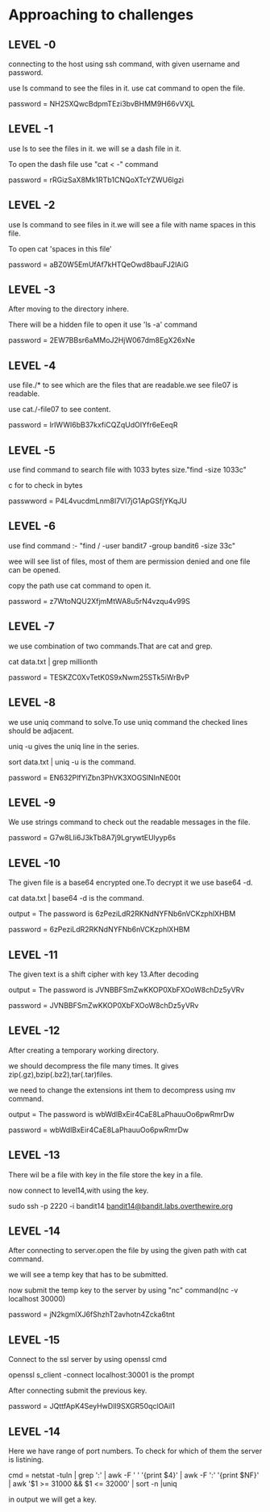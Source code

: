 # Approaching to challenges
## LEVEL -0
connecting to the host using ssh command, with given username and password.

use ls command to see the files in it.
use cat command to open the file.

password = NH2SXQwcBdpmTEzi3bvBHMM9H66vVXjL

## LEVEL -1
use ls to see the files in it. we will se a dash file in it.

To open the dash file use "cat < -" command 

password = rRGizSaX8Mk1RTb1CNQoXTcYZWU6lgzi

## LEVEL -2
use ls command to see files in it.we will see a file with name spaces in this file.

To open cat 'spaces in this file' 

password = aBZ0W5EmUfAf7kHTQeOwd8bauFJ2lAiG

## LEVEL -3
After moving to the directory inhere.

There will be a hidden file to open it use 'ls -a' command

password = 2EW7BBsr6aMMoJ2HjW067dm8EgX26xNe

## LEVEL -4
use file./* to see which are the files that are readable.we see file07 is readable.

use cat./-file07 to see content.

password = lrIWWI6bB37kxfiCQZqUdOIYfr6eEeqR

## LEVEL -5
use find command to search file with 1033 bytes size."find -size 1033c"

c for to check in bytes

passwword = P4L4vucdmLnm8I7Vl7jG1ApGSfjYKqJU

## LEVEL -6
use find command :- "find / -user bandit7 -group bandit6 -size 33c"

wee will see list of files, most of them are permission denied and one file can be opened.

copy the path use cat command to open it.

password = z7WtoNQU2XfjmMtWA8u5rN4vzqu4v99S

## LEVEL -7
we use combination of two commands.That are cat and grep.

cat data.txt | grep millionth

password = TESKZC0XvTetK0S9xNwm25STk5iWrBvP

## LEVEL -8
we use uniq command to solve.To use uniq command the checked lines should be adjacent.

uniq -u gives the uniq line in the series.

sort data.txt | uniq -u is the command.

password = EN632PlfYiZbn3PhVK3XOGSlNInNE00t

## LEVEL -9
We use strings command to check out the readable messages in the file.

password = G7w8LIi6J3kTb8A7j9LgrywtEUlyyp6s

## LEVEL -10
The given file is a base64 encrypted one.To decrypt it we use base64 -d.

cat data.txt | base64 -d is the command.

output = The password is 6zPeziLdR2RKNdNYFNb6nVCKzphlXHBM

password = 6zPeziLdR2RKNdNYFNb6nVCKzphlXHBM

## LEVEL -11
The given text is a shift cipher with key 13.After decoding

output = The password is JVNBBFSmZwKKOP0XbFXOoW8chDz5yVRv

password = JVNBBFSmZwKKOP0XbFXOoW8chDz5yVRv

## LEVEL -12
After creating a temporary working directory.

we should decompress the file many times. It gives zip(.gz),bzip(.bz2),tar(.tar)files.

we need to change the extensions int them to decompress using mv command.

output = The password is wbWdlBxEir4CaE8LaPhauuOo6pwRmrDw

password = wbWdlBxEir4CaE8LaPhauuOo6pwRmrDw

## LEVEL -13
There wil be a file with key in the file store the key in a file.

now connect to level14,with using the key.

sudo ssh -p 2220 -i bandit14 bandit14@bandit.labs.overthewire.org

## LEVEL -14
After connecting to server.open the file by using the given path with cat command.

we will see a temp key that has to be submitted.

now submit the temp key to the server by using "nc" command(nc -v localhost 30000)

password = jN2kgmIXJ6fShzhT2avhotn4Zcka6tnt

## LEVEL -15
Connect to the ssl server by using openssl cmd

openssl s_client -connect localhost:30001 is the prompt

After connecting submit the previous key.

password = JQttfApK4SeyHwDlI9SXGR50qclOAil1

## LEVEL -14
Here we have range of port numbers. To check for which of them the server is listining.

cmd = netstat -tuln | grep ':' | awk -F ' ' '{print $4}' | awk -F ':' '{print $NF}' | awk '$1 >= 31000 && $1 <= 32000' | sort -n |uniq

in output we will get a key.
